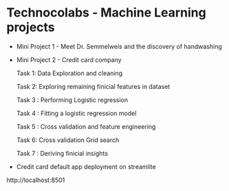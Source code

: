 # Technocolabs - Machine Learning projects

- Mini Project 1 - Meet Dr. Semmelweis and the discovery of handwashing
- Mini Project 2 - Credit card company

   Task 1: Data Exploration and cleaning
   
   Task 2: Exploring remaining finicial features in dataset

   Task 3 : Performing Logistic regression
   
   Task 4 : Fitting a logistic regression model
   
   Task 5 : Cross validation and feature engineering
   
   Task 6: Cross validation Grid search
   
   Task 7 : Deriving finicial insights
   
   
- Credit card default app deployment on streamlite 

 http://localhost:8501
   
   

